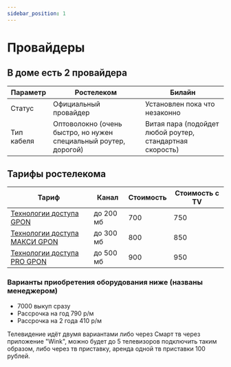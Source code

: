 ```yaml
---
sidebar_position: 1
---
```


# Провайдеры

## В доме есть 2 провайдера


| Параметр   | Ростелеком                                                       | Билайн                                                   |
| ---------- | ---------------------------------------------------------------- | -------------------------------------------------------- |
| Статус     | Официальный провайдер                                            | Установлен пока что незаконно                            |
| Тип кабеля | Оптоволокно (очень быстро, но нужен специальный роутер, дорогой) | Витая пара (подойдет любой роутер, стандартная скорость) |


## Тарифы ростелекома

| Тариф                                                                                                                                           | Канал    | Стоимость | Стоимость c TV |
| ----------------------------------------------------------------------------------------------------------------------------------------------- | -------- | --------- | ---- |
| [Технологии доступа GPON](https://rostov-na-donu.rt-internet.ru/tarif-tehnologii-dostupa-gpon_ot_rostelekom_rostovskaya-oblast)                 | до 200 мб | 700       | 750  |
| [Технологии доступа МАКСИ GPON](https://rostov-na-donu.rt-internet.ru/tarif-tehnologii-dostupa-maksi-300-gpon_ot_rostelekom_rostovskaya-oblast) | до 300 мб | 800       | 850  |
| [Технологии доступа PRO GPON](https://rostov-na-donu.rt-internet.ru/tarif-tehnologii-dostupa-maksi-500-gpon_ot_rostelekom_rostovskaya-oblast)   | до 500 мб | 900       | 950  |


### Варианты приобретения оборудования ниже (названы менеджером)
- 7000 выкуп сразу
- Рассрочка на год 790 р/м
- Рассрочка на 2 года 410 р/м


Телевидение идёт двумя вариантами либо через Смарт тв через приложение "Wink", можно будет до 5 телевизоров подключить таким образом, либо через тв приставку, аренда одной тв приставки 100 рублей.
